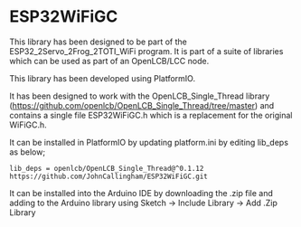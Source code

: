# ESP32WiFiGC

This library has been designed to be part of the ESP32_2Servo_2Frog_2TOTI_WiFi program. It is part of a suite of libraries which can be used as part of an OpenLCB/LCC node.

This library has been developed using PlatformIO.

It has been designed to work with the OpenLCB_Single_Thread library (https://github.com/openlcb/OpenLCB_Single_Thread/tree/master)
and contains a single file ESP32WiFiGC.h which is a replacement for the original WiFiGC.h.

It can be installed in PlatformIO by updating platform.ini by editing lib_deps as below;

`lib_deps = openlcb/OpenLCB_Single_Thread@^0.1.12
          https://github.com/JohnCallingham/ESP32WiFiGC.git`

It can be installed into the Arduino IDE by downloading the .zip file and adding to the Arduino library using Sketch -> Include Library -> Add .Zip Library

